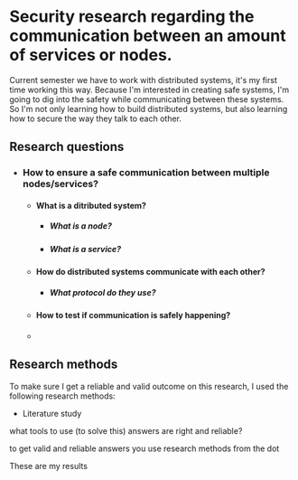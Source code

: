 # Security research regarding the communication between an amount of services or nodes.
Current semester we have to work with distributed systems, it's my first time working this way. Because I'm interested in creating safe systems, I'm going to dig into the safety while communicating between these systems. So I'm not only learning how to build distributed systems, but also learning how to secure the way they talk to each other.

## Research questions
* ### How to ensure a safe communication between multiple nodes/services?  
  * #### What is a ditributed system?
    * ##### What is a node?
    * ##### What is a service?
  * #### How do distributed systems communicate with each other?
    * ##### What protocol do they use?
  * #### How to test if communication is safely happening?
  * #### 

## Research methods
To make sure I get a reliable and valid outcome on this research, I used the following research methods:
* Literature study







what tools to use (to solve this)
answers are right and reliable?

to get valid and reliable answers you use research methods from the dot






These are my results
